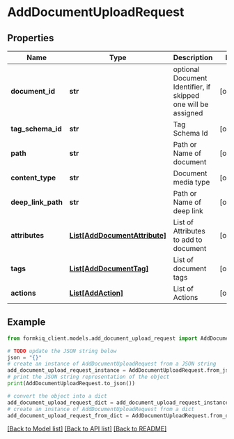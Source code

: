 # AddDocumentUploadRequest


## Properties

Name | Type | Description | Notes
------------ | ------------- | ------------- | -------------
**document_id** | **str** | optional Document Identifier, if skipped one will be assigned | [optional] 
**tag_schema_id** | **str** | Tag Schema Id | [optional] 
**path** | **str** | Path or Name of document | [optional] 
**content_type** | **str** | Document media type | [optional] 
**deep_link_path** | **str** | Path or Name of deep link | [optional] 
**attributes** | [**List[AddDocumentAttribute]**](AddDocumentAttribute.md) | List of Attributes to add to document | [optional] 
**tags** | [**List[AddDocumentTag]**](AddDocumentTag.md) | List of document tags | [optional] 
**actions** | [**List[AddAction]**](AddAction.md) | List of Actions | [optional] 

## Example

```python
from formkiq_client.models.add_document_upload_request import AddDocumentUploadRequest

# TODO update the JSON string below
json = "{}"
# create an instance of AddDocumentUploadRequest from a JSON string
add_document_upload_request_instance = AddDocumentUploadRequest.from_json(json)
# print the JSON string representation of the object
print(AddDocumentUploadRequest.to_json())

# convert the object into a dict
add_document_upload_request_dict = add_document_upload_request_instance.to_dict()
# create an instance of AddDocumentUploadRequest from a dict
add_document_upload_request_from_dict = AddDocumentUploadRequest.from_dict(add_document_upload_request_dict)
```
[[Back to Model list]](../README.md#documentation-for-models) [[Back to API list]](../README.md#documentation-for-api-endpoints) [[Back to README]](../README.md)


